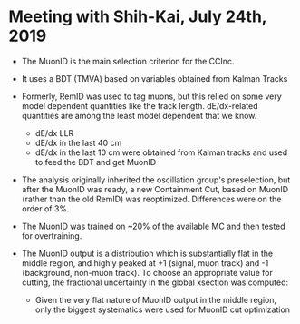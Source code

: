 # Meeting with Shih-Kai, July 24th, 2019

- The MuonID is the main selection criterion for the CCInc. 
- It uses a BDT (TMVA) based on variables obtained from Kalman Tracks
- Formerly, RemID was used to tag muons, but this relied on some very model dependent quantities like the track length. 
  dE/dx-related quantities are among the least model dependent that we know.
    - dE/dx LLR
    - dE/dx in the last 40 cm
    - dE/dx in the last 10 cm
    were obtained from Kalman tracks and used to feed the BDT and get MuonID
 
- The analysis originally inherited the oscillation group's preselection, but after the MuonID was ready,
  a new Containment Cut, based on MuonID (rather than the old RemID) was reoptimized. Differences were on the order of 3%.
- The MuonID was trained on ~20% of the available MC and then tested for overtraining.

- The MuonID output is a distribution which is substantially flat in the middle region, and highly peaked at +1 (signal, muon track)
and -1 (background, non-muon track). To choose an appropriate value for cutting, the fractional uncertainty in the global xsection
was computed:
  - Given the very flat nature of MuonID output in the middle region, only the biggest systematics were used 
    for MuonID cut optimization
  
